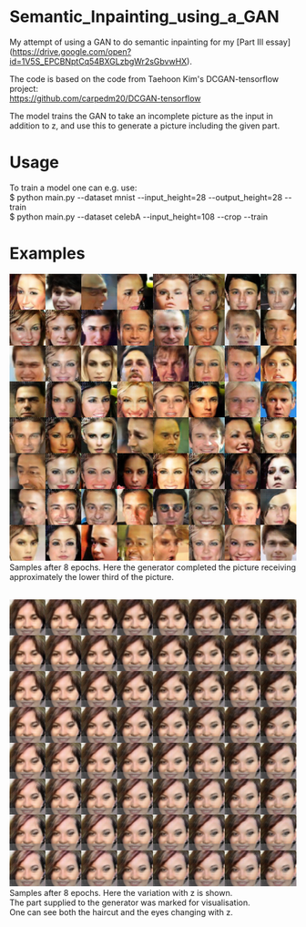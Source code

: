 # Semantic_Inpainting_using_a_GAN
My attempt of using a GAN to do semantic inpainting for my [Part III essay]
(https://drive.google.com/open?id=1V5S_EPCBNptCq54BXGLzbgWr2sGbvwHX).

The code is based on the code from Taehoon Kim's DCGAN-tensorflow project:<br />
https://github.com/carpedm20/DCGAN-tensorflow

The model trains the GAN to take an incomplete picture as the input in addition to z,
and use this to generate a picture including the given part.<br />

# Usage

To train a model one can e.g. use:<br />
$ python main.py --dataset mnist --input_height=28 --output_height=28 --train <br />
$ python main.py --dataset celebA --input_height=108 --crop --train

# Examples

![Example1](/good_samples/celebA_8e_merge.png) <br />
Samples after 8 epochs. Here the generator completed the picture receiving approximately the lower third of the picture. <br /> <br />

![Example2](/good_samples/celebA_8e_diffz_z_dim=4000_--img_height=12.png) <br />
Samples after 8 epochs. Here the variation with z is shown. <br />
The part supplied to the generator was marked for visualisation. <br />
One can see both the haircut and the eyes changing with z. <br /> <br />

